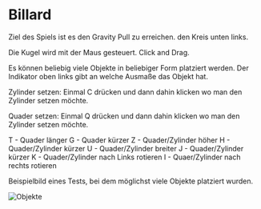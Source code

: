 # Billard
Ziel des Spiels ist es den Gravity Pull zu erreichen. den Kreis unten links.

Die Kugel wird mit der Maus gesteuert. Click and Drag.

Es können beliebig viele Objekte in beliebiger Form platziert werden.
Der Indikator oben links gibt an welche Ausmaße das Objekt hat.

Zylinder setzen: Einmal C drücken und dann dahin klicken wo man den Zylinder setzen möchte.

Quader setzen: Einmal Q drücken und dann dahin klicken wo man den Zylinder setzen möchte.

T - Quader länger				G - Quader kürzer
Z - Quader/Zylinder höher			H - Quader/Zylinder kürzer
U - Quader/Zylinder breiter			J - Quader/Zylinder kürzer
K - Quader/Zylinder nach Links rotieren		 I - Quaer/Zylinder nach rechts rotieren

Beispielbild eines Tests, bei dem möglichst viele Objekte platziert wurden.

![Objekte](http://i.imgur.com/nGUuM73.png)
